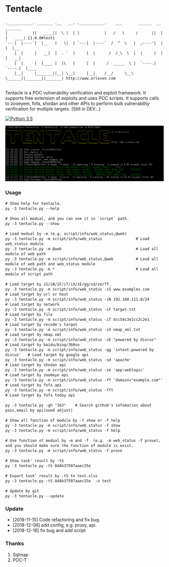 # Tentacle

```
.___________. _______ .__   __. .___________.    ___       ______  __       _______
|           ||   ____||  \ |  | |           |   /   \     /      ||  |     |   ____| {1.0.0#test}
`---|  |----`|  |__   |   \|  | `---|  |----`  /  ^  \   |  ,----'|  |     |  |__
    |  |     |   __|  |  . `  |     |  |      /  /_\  \  |  |     |  |     |   __|
    |  |     |  |____ |  |\   |     |  |     /  _____  \ |  `----.|  `----.|  |____
    |__|     |_______||__| \__|     |__|    /__/     \__\ \______||_______||_______| http://www.orleven.com


```

Tentacle is a POC vulnerability verification and exploit framework. It supports free extension of exploits and uses POC scripts. It supports calls to zooeyem, fofa, shodan and other APIs to perform bulk vulnerability verification for multiple targets. (Still in DEV...)

[![Python 3.5](https://img.shields.io/badge/python-3.5-yellow.svg)](https://www.python.org/)

![show](https://raw.githubusercontent.com/orleven/Tentacle/master/show/test.png)

### Usage

```
# Show help for tentacle.
py -3 tentacle.py --help

# Show all modual, and you can see it in `script` path.
py -3 tentacle.py --show

# Load modual by -m (e.g. script/info/web_status,@web)
py -3 tentacle.py -m script/info/web_status               # Load web_status module
py -3 tentacle.py -m @web                                 # Load all module of web path
py -3 tentacle.py -m script/info/web_status,@web          # Load all module of web path and web_status module
py -3 tentacle.py -m *                                    # Load all module of script path

# Load target by iS/iN/iF/iT/iX/iE/gg/sd/ze/ff.
py -3 tentacle.py -m script/info/web_status -iS www.examples.com             # Load target by url or host
py -3 tentacle.py -m script/info/web_status -iN 192.168.111.0/24             # Load target by network
py -3 tentacle.py -m script/info/web_status -iF target.txt                   # Load target by file
py -3 tentacle.py -m script/info/web_status -iT dcc54c3e1cc2c2e1             # Load target by recode's target
py -3 tentacle.py -m script/info/web_status -iX nmap_xml.txt                 # Load target by nmap.xml
py -3 tentacle.py -m script/info/web_status -iE "powered by discuz"          # Load target by baidu/bing/360so
py -3 tentacle.py -m script/info/web_status -gg 'intext:powered by discuz'   # Load target by google api
py -3 tentacle.py -m script/info/web_status -sd 'apache'                     # Load target by shodan api
py -3 tentacle.py -m script/info/web_status -ze 'app:weblogic'               # Load target by zoomeye api
py -3 tentacle.py -m script/info/web_status -ff 'domain="example.com"'       # Load target by fofa api
py -3 tentacle.py -m script/info/web_status -fft                             # Load target by fofa today api

py -3 tentacle.py -gh "163"    # Search github's infomation about pass,email by api(need adjust)

# Show all function of module by -f show or -f help
py -3 tentacle.py -m script/info/web_status -f show
py -3 tentacle.py -m script/info/web_status -f help

# Use function of modual by -m and -f  (e.g. -m web_status -f prove), and you should make sure the function of module is exist.
py -3 tentacle.py -m script/info/web_status -f prove

# Show task' result by -tS 
py -3 tentacle.py -tS 8d4b37597aaec25e

# Export task' result by -tS to test.xlsx
py -3 tentacle.py -tS 8d4b37597aaec25e  -o test

# Update by git
py -3 tentacle.py --update
```

### Update

* [2018-11-15] Code refactoring and fix  bug.
* [2018-12-06] add config, e.g. proxy, api.
* [2018-12-16] fix bug and add script

### Thanks

1. Sqlmap
2. POC-T

